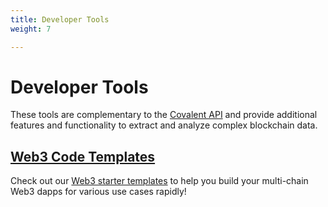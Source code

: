 ```yaml
---
title: Developer Tools
weight: 7

---
```


# Developer Tools
These tools are complementary to the [Covalent API](https://www.covalenthq.com/docs/api/) and provide additional features and functionality to extract and analyze complex blockchain data.


## [Web3 Code Templates](https://github.com/covalenthq/web3-templates)
Check out our [Web3 starter templates](https://github.com/covalenthq/web3-templates) to help you build your multi-chain Web3 dapps for various use cases rapidly!
